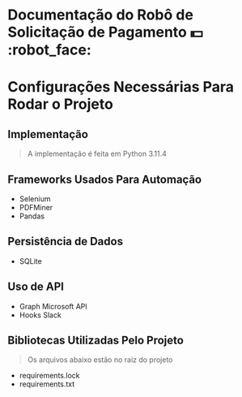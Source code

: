 # Documentação do Robô de Solicitação de Pagamento :dollar: :robot_face:

# Configurações Necessárias Para Rodar o Projeto

## Implementação

> A implementação é feita em Python 3.11.4

## Frameworks Usados Para Automação

* Selenium
* PDFMiner
* Pandas

## Persistência de Dados

* SQLite 

## Uso de API

* Graph Microsoft API
* Hooks Slack 

## Bibliotecas Utilizadas Pelo Projeto 

> Os arquivos abaixo estão no raiz do projeto

* requirements.lock
* requirements.txt
